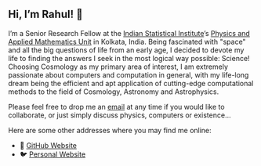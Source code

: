 ## Hi, I’m Rahul! 🔭

I’m a Senior Research Fellow at the [Indian Statistical Institute](https://www.isical.ac.in/)’s [Physics and Applied Mathematics Unit](https://www.isical.ac.in/~pamu/) in Kolkata, India.
Being fascinated with "space" and all the big questions of life from an early age, I decided to devote my life to finding the answers I seek in the most logical way possible: Science! Choosing Cosmology as my primary area of interest, I am extremely passionate about computers and computation in general, with my life-long dream being the efficient and apt application of cutting-edge computational methods to the field of Cosmology, Astronomy and Astrophysics.

Please feel free to drop me an [email](mailto:rahul.shah.13.97@gmail.com) at any time if you would like to collaborate, or just simply discuss physics, computers or existence...

Here are some other addresses where you may find me online:

- 🦜 [GitHub Website](https://rahulshah1397.github.io/)
- 🐦 [Personal Website](https://shahrahul.wixsite.com/rahul-shah-home)
